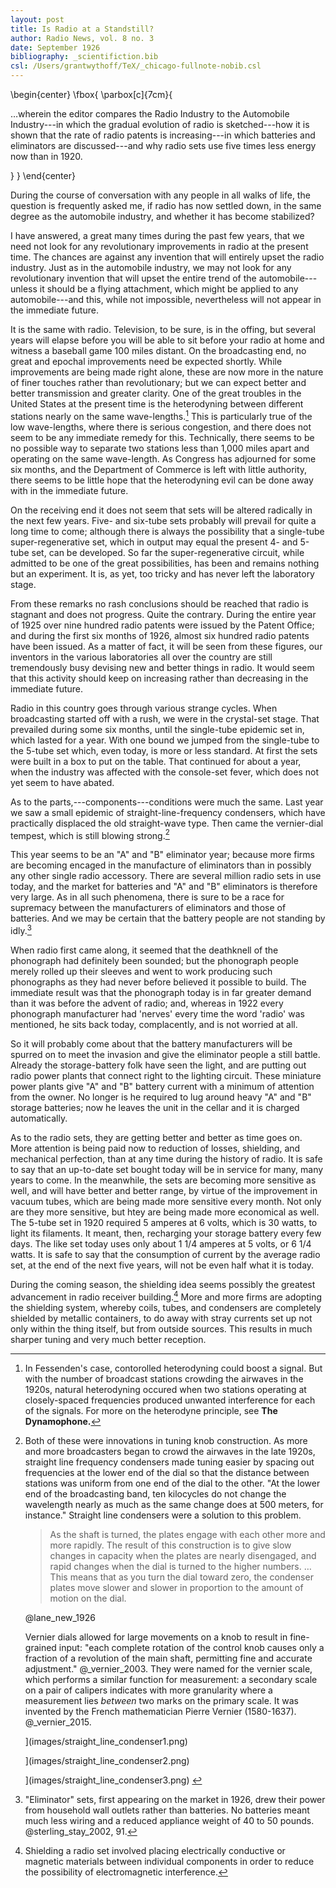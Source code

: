 ```yaml
---
layout: post
title: Is Radio at a Standstill?
author: Radio News, vol. 8 no. 3
date: September 1926
bibliography: _scientifiction.bib
csl: /Users/grantwythoff/TeX/_chicago-fullnote-nobib.csl
---
```


\begin{center}
\fbox{
  \parbox[c]{7cm}{

…wherein the editor compares the Radio Industry to the Automobile Industry---in which the gradual evolution of radio is sketched---how it is shown that the rate of radio patents is increasing---in which batteries and eliminators are discussed---and why radio sets use five times less energy now than in 1920.

  }
}
\end{center}

During the course of conversation with any people in all walks of life, the question is frequently asked me, if radio has now settled down, in the same degree as the automobile industry, and whether it has become stabilized?

I have answered, a great many times during the past few years, that we need not look for any revolutionary improvements in radio at the present time.  The chances are against any invention that will entirely upset the radio industry.  Just as in the automobile industry, we may not look for any revolutionary invention that will upset the entire trend of the automobile---unless it should be a flying attachment, which might be applied to any automobile---and this, while not impossible, nevertheless will not appear in the immediate future.

It is the same with radio.  Television, to be sure, is in the offing, but several years will elapse before you will be able to sit before your radio at home and witness a baseball game 100 miles distant.  On the broadcasting end, no great and epochal improvements need be expected shortly.  While improvements are being made right alone, these are now more in the nature of finer touches rather than revolutionary; but we can expect better and better transmission and greater clarity.  One of the great troubles in the United States at the present time is the heterodyning between different stations nearly on the same wave-lengths.[^dyn]  This is particularly true of the low wave-lengths, where there is serious congestion, and there does not seem to be any immediate remedy for this.  Technically, there seems to be no possible way to separate two stations less than 1,000 miles apart and operating on the same wave-length.  As Congress has adjourned for some six months, and the Department of Commerce is left with little authority, there seems to be little hope that the heterodyning evil can be done away with in the immediate future.

On the receiving end it does not seem that sets will be altered radically in the next few years.  Five- and six-tube sets probably will prevail for quite a long time to come; although there is always the possibility that a single-tube super-regenerative set, which in output may equal the present 4- and 5-tube set, can be developed.  So far the super-regenerative circuit, while admitted to be one of the great possibilities, has been and remains nothing but an experiment.  It is, as yet, too tricky and has never left the laboratory stage.

From these remarks no rash conclusions should be reached that radio is stagnant and does not progress.  Quite the contrary.  During the entire year of 1925 over nine hundred radio patents were issued by the Patent Office; and during the first six months of 1926, almost six hundred radio patents have been issued.  As a matter of fact, it will be seen from these figures, our inventors in the various laboratories all over the country are still tremendously busy devising new and better things in radio.  It would seem that this activity should keep on increasing rather than decreasing in the immediate future.

Radio in this country goes through various strange cycles.  When broadcasting started off with a rush, we were in the crystal-set stage.  That prevailed during some six months, until the single-tube epidemic set in, which lasted for a year.  With one bound we jumped from the single-tube to the 5-tube set which, even today, is more or less standard.  At first the sets were built in a box to put on the table.  That continued for about a year, when the industry was affected with the console-set fever, which does not yet seem to have abated.

As to the parts,---components---conditions were much the same.  Last year we saw a small epidemic of straight-line-frequency condensers, which have practically displaced the old straight-wave type.  Then came the vernier-dial tempest, which is still blowing strong.[^uen]

This year seems to be an "A" and "B" eliminator year; because more firms are becoming encaged in the manufacture of eliminators than in possibly any other single radio accessory.  There are several million radio sets in use today, and the market for batteries and "A" and "B" eliminators is therefore very large.  As in all such phenomena, there is sure to be a race for supremacy between the manufacturers of eliminators and those of batteries.  And we may be certain that the battery people are not standing by idly.[^elm]

When radio first came along, it seemed that the deathknell of the phonograph had definitely been sounded; but the phonograph people merely rolled up their sleeves and went to work producing such phonographs as they had never before believed it possible to build.  The immediate result was that the phonograph today is in far greater demand than it was before the advent of radio; and, whereas in 1922 every phonograph manufacturer had 'nerves' every time the word 'radio' was mentioned, he sits back today, complacently, and is not worried at all.

So it will probably come about that the battery manufacturers will be spurred on to meet the invasion and give the eliminator people a still battle.  Already the storage-battery folk have seen the light, and are putting out radio power plants that connect right to the lighting circuit.  These miniature power plants give "A" and "B" battery current with a minimum of attention from the owner.  No longer is he required to lug around heavy "A" and "B" storage batteries; now he leaves the unit in the cellar and it is charged automatically.

As to the radio sets, they are getting better and better as time goes on.  More attention is being paid now to reduction of losses, shielding, and mechanical perfection, than at any time during the history of radio.  It is safe to say that an up-to-date set bought today will be in service for many, many years to come.  In the meanwhile, the sets are becoming more sensitive as well, and will have better and better range, by virtue of the improvement in vacuum tubes, which are being made more sensitive every month.  Not only are they more sensitive, but htey are being made more economical as well.  The 5-tube set in 1920 required 5 amperes at 6 volts, which is 30 watts, to light its filaments.  It meant, then, recharging your storage battery every few days.  The like set today uses only about 1 1/4 amperes at 5 volts, or 6 1/4 watts.  It is safe to say that the consumption of current by the average radio set, at the end of the next five years, will not be even half what it is today.

During the coming season, the shielding idea seems possibly the greatest advancement in radio receiver building.[^bpbr]  More and more firms are adopting the shielding system, whereby coils, tubes, and condensers are completely shielded by metallic containers, to do away with stray currents set up not only within the thing itself, but from outside sources.  This results in much sharper tuning and very much better reception.

[^dyn]: In Fessenden's case, contorolled heterodyning could boost a signal.  But with the number of broadcast stations crowding the airwaves in the 1920s, natural heterodyning occured when two stations operating at closely-spaced frequencies produced unwanted interference for each of the signals.  For more on the heterodyne principle, see **The Dynamophone.**
    
[^uen]: Both of these were innovations in tuning knob construction.  As more and more broadcasters began to crowd the airwaves in the late 1920s, straight line frequency condensers made tuning easier by spacing out frequencies at the lower end of the dial so that the distance between stations was uniform from one end of the dial to the other.  "At the lower end of the broadcasting band, ten kilocycles do not change the wavelength nearly as much as the same change does at 500 meters, for instance."  Straight line condensers were a solution to this problem.

    > As the shaft is turned, the plates engage with each other more and more rapidly.  The result of this construction is to give slow changes in capacity when the plates are nearly disengaged, and rapid changes when the dial is turned to the higher numbers. … This means that as you turn the dial toward zero, the condenser plates move slower and slower in proportion to the amount of motion on the dial.
    
    @lane_new_1926

    Vernier dials allowed for large movements on a knob to result in fine-grained input: "each complete rotation of the control knob causes only a fraction of a revolution of the main shaft, permitting fine and accurate adjustment."  @_vernier_2003.  They were named for the vernier scale, which performs a similar function for measurement: a secondary scale on a pair of calipers indicates with more granularity where a measurement lies *between* two marks on the primary scale.  It was invented by the French mathematician Pierre Vernier (1580-1637).  @_vernier_2015.
    
    ](images/straight_line_condenser1.png) <!-- no figure -->
    
    ](images/straight_line_condenser2.png) <!-- no figure -->
    
    ](images/straight_line_condenser3.png) <!-- no figure -->

[^elm]: "Eliminator" sets, first appearing on the market in 1926, drew their power from household wall outlets rather than batteries.  No batteries meant much less wiring and a reduced appliance weight of 40 to 50 pounds. @sterling_stay_2002, 91.

[^bpbr]: Shielding a radio set involved placing electrically conductive or magnetic materials between individual components in order to reduce the possibility of electromagnetic interference.